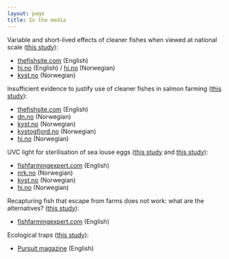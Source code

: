 ```yaml
---
layout: page
title: In the media
---
```


Variable and short-lived effects of cleaner fishes when viewed at national scale ([this study](https://doi.org/10.1016/j.ijpara.2019.12.005)):
* [thefishsite.com](https://thefishsite.com/articles/paper-questions-cleaner-fish-efficacy) (English)
* [hi.no](https://www.hi.no/en/hi/news/2020/november/study-cleaner-fish-no-magic-bullet-against-salmon-lice) (English) / [hi.no](https://www.hi.no/hi/nyheter/2020/mars/rensefisk-ingen-universalkur-mot-lakselus) (Norwegian)
* [kyst.no](https://www.kyst.no/article/studie-rensefisk-ingen-universalkur-mot-lakselus/) (Norwegian)

Insufficient evidence to justify use of cleaner fishes in salmon farming ([this study](https://doi.org/10.3354/aei00345)):  
* [thefishsite.com](https://thefishsite.com/articles/study-questions-cleaner-fish-efficiency) (English)
* [dn.no](https://www.dn.no/havbruk/edgar-brun/veterinarinstituttet/frode-oppedal/mener-laksenaringen-ikke-er-barekraftig-ma-si-klarere-ifra/2-1-752295) (Norwegian)
* [kyst.no](https://www.kyst.no/article/etterlyser-dokumentasjon-paa-at-rensefisk-er-effektivt/) (Norwegian)
* [kystogfjord.no](https://www.kystogfjord.no/nyheter/forsiden/Usikker-paa-effekten-av-rensefisk) (Norwegian)
* [hi.no](https://www.hi.no/hi/nyheter/2020/februar/trenger-mer-dokumentasjon-pa-effekten-av-rensefisk-i-kommersielle-laksemerder) (Norwegian)

UVC light for sterilisation of sea louse eggs ([this study](https://doi.org/10.1002/ps.5595) and [this study](https://doi.org/10.1016/j.aquaculture.2020.734954)):  
* [fishfarmingexpert.com](https://www.fishfarmingexpert.com/article/uv-light-could-be-used-in-fight-against-sea-lice) (English)
* [nrk.no](https://www.nrk.no/nordland/mislykket-forsok-med-uv-lys-for-a-ta-knekken-pa-lakselusa.-laksen-ble-skadet-og-solbrent-1.14962964) (Norwegian)
* [kyst.no](https://www.kyst.no/article/kan-ta-knekken-paa-luse-egg-med-uv-lys) (Norwegian)
* [hi.no](https://www.hi.no/hi/nyheter/2020/mars/uv-lys-tar-knekken-pa-lakselus-men-gjor-laksen-solbrent) (Norwegian)

Recapturing fish that escape from farms does not work: what are the alternatives? ([this study](https://doi.org/10.1111/raq.12153)):  
* [fishfarmingexpert.com](https://www.fishfarmingexpert.com/article/recapture-rethink-required) (English)

Ecological traps ([this study](https://doi.org/10.1002/eap.1956)):  
* [Pursuit magazine](https://pursuit.unimelb.edu.au/articles/when-good-animals-make-bad-decisions) (English)




